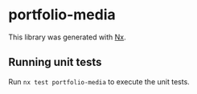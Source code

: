 # portfolio-media

This library was generated with [Nx](https://nx.dev).

## Running unit tests

Run `nx test portfolio-media` to execute the unit tests.
